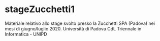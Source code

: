 # stageZucchetti1
Materiale relativo allo stage svolto presso la Zucchetti SPA (Padova) nei mesi di giugno/luglio 2020.  Università di Padova CdL Triennale in Informatica - UNIPD
